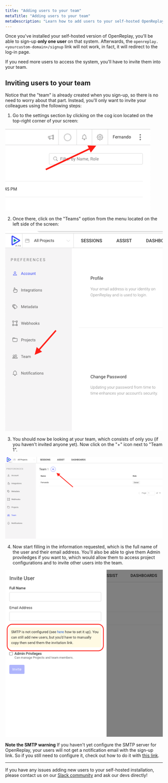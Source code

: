 ```yaml
---
title: "Adding users to your team"
metaTitle: "Adding users to your team"
metaDescription: "Learn how to add users to your self-hosted OpenReplay instance"
---
```

Once you've installed your self-hosted version of OpenReplay, you'll be able to sign-up **only one user** on that system.
Afterwards, the `openreplay.<yourcustom-domain>/signup` link will not work, in fact, it will redirect to the log-in page.

If you need more users to access the system, you'll have to invite them into your team.

## Inviting users to your team
Notice that the "team" is already created when you sign-up, so there is no need to worry about that part. Instead, you'll only want to invite your colleagues using the following steps:

1. Go to the settings section by clicking on the cog icon located on the top-right corner of your screen:

![Click on the settings icon](./images/invite-users/click-config-cog.png)

2. Once there, click on the "Teams" option from the menu located on the left side of the screen:

![Click on "Teams"](./images/invite-users/click-teams.png)

3. You should now be looking at your team, which consists of only you (if you haven't invited anyone yet). Now click on the "+" icon next to "Team 1".

![Click on the "+" icon](./images/invite-users/click-plus.png)

4. Now start filling in the information requested, which is the full name of the user and their email address. You'll also be able to give them Admin proviledges if you want to, which would allow them to access project configurations and to invite other users into the team.

![Add the user](./images/invite-users/add-user-warning.png)


**Note the SMTP warning**
If you haven't yet configure the SMTP server for OpenReplay, your users will not get a notification email with the sign-up link. So if you still need to configure it, check out how to do it with [this link](https://docs.openreplay.com/configuration/configure-smtp).

---

If you have any issues adding new users to your self-hosted installation, please contact us on our [Slack community](https://slack.openreplay.com/) and ask our devs directly!